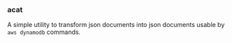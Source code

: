 ### acat

A simple utility to transform json documents into json documents usable by `aws dynamodb` commands.


